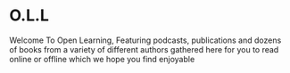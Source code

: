 # O.L.L
 Welcome To Open Learning, Featuring podcasts, publications and                                 dozens of books from a variety of different authors gathered                                 here for you to read online or offline which we hope you find                                 enjoyable
